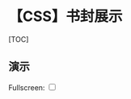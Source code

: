 # 【CSS】书封展示

[TOC]

## 演示

<div class="book-cover-con">
  <!-- Book 1th -->
  <label>Fullscreen: </label>
  <input class="book-cover-fs-select" type="checkbox" />
  <WHRatio h="68%">
    <div class="book-cover">
      <div class="paper" />
      <div class="book">
        <div class="cover">
          <img src="https://mgear-image.oss-cn-shanghai.aliyuncs.com/css-draw/s2709063811.jpg" />
          <div class="paper" />
        </div>
        <img class="corner" src="https://mgear-image.oss-cn-shanghai.aliyuncs.com/css-draw/s2709063811.jpg" />
      </div>
    </div>
    <svg width="0" height="0">
      <filter id="book-cover-paper-1">
        <feTurbulence type="fractalNoise" baseFrequency='.95 .95' numOctaves="80" result='noise' />
        <feDiffuseLighting in='noise' lighting-color='#004F85' surfaceScale='.8' result="grind">
          <feDistantLight azimuth='500' elevation='50' />
        </feDiffuseLighting>
        <feGaussianBlur in="grind" stdDeviation=".5"/>
      </filter>
    </svg>
  </WHRatio>
  <!-- Book 2th -->
  <label>Fullscreen: </label>
  <input class="book-cover-fs-select" type="checkbox" />
  <WHRatio h="68%">
    <div class="book-cover">
      <div class="paper" />
      <div class="book">
        <div class="cover">
          <img src="https://mgear-image.oss-cn-shanghai.aliyuncs.com/css-draw/s2830217111.jpg" />
          <div class="paper" />
        </div>
        <img class="corner" src="https://mgear-image.oss-cn-shanghai.aliyuncs.com/css-draw/s2830217111.jpg" />
      </div>
    </div>
    <svg width="0" height="0">
      <filter id="book-cover-paper-2">
        <feTurbulence type="fractalNoise" baseFrequency='.95 .95' numOctaves="80" result='noise' />
        <feDiffuseLighting in='noise' lighting-color='#ddd' surfaceScale='.8' result="grind">
          <feDistantLight azimuth='500' elevation='50' />
        </feDiffuseLighting>
        <feGaussianBlur in="grind" stdDeviation=".5"/>
      </filter>
    </svg>
  </WHRatio>
  <!-- Book 3th -->
  <label>Fullscreen: </label>
  <input class="book-cover-fs-select" type="checkbox" />
  <WHRatio h="68%">
    <div class="book-cover">
      <div class="paper" />
      <div class="book">
        <div class="cover">
          <img src="https://mgear-image.oss-cn-shanghai.aliyuncs.com/css-draw/s3360190011.jpg" />
          <div class="paper" />
        </div>
        <img class="corner" src="https://mgear-image.oss-cn-shanghai.aliyuncs.com/css-draw/s3360190011.jpg" />
      </div>
    </div>
    <svg width="0" height="0">
      <filter id="book-cover-paper-3">
        <feTurbulence type="fractalNoise" baseFrequency='.95 .95' numOctaves="80" result='noise' />
        <feDiffuseLighting in='noise' lighting-color='#7F191D' surfaceScale='.8' result="grind">
          <feDistantLight azimuth='500' elevation='50' />
        </feDiffuseLighting>
        <feGaussianBlur in="grind" stdDeviation=".5"/>
      </filter>
    </svg>
  </WHRatio>
</div>

<style>
  .book-cover-fs-select:checked {
    position: fixed;
    top: 1em;
    left: 0;
    width: 100%;
    line-height: 3em;
    font-size: 1em;
    color: rgba(0,0,0,0.7);
    text-align: center;
    z-index: 99999;
  }
  .book-cover-fs-select:checked:before {
    content: 'Close';
  }
  .book-cover-fs-select:checked + .wh-container {
    position: fixed;
    top: 0;
    left: 0;
    width: 100%;
    height: 100vh;
    z-index: 99998;
  }
  .book-cover-fs-select:checked + .wh-container .book {
    min-width: 300px;
  }
  .book-cover {
    position: relative;
    display: flex;
    justify-content: center;
    align-items: center;
    width: 100%;
    height: auto;
    overflow: hidden;
  }
  .book-cover .paper {
    position: absolute;
    top: 0;
    left: 0;
    width: 100%;
    height: 100%;
  }
  .book-cover .paper::before,
  .book-cover .paper::after,
  .book-cover .cover::after {
    content: '';
    position: absolute;
    top: 0;
    left: 0;
    width: 100%;
    height: 100%;
  }
  /* 纸的磨砂处理 */
  .book-cover-con .wh-container:nth-child(3) .paper::before {
    filter: url(#book-cover-paper-1);
  }
  .book-cover-con .wh-container:nth-child(6) .paper::before {
    filter: url(#book-cover-paper-2);
  }
  .book-cover-con .wh-container:nth-child(9) .paper::before {
    filter: url(#book-cover-paper-3);
  }
  /* 纸的高光 */
  .book-cover .paper::after {
    background: radial-gradient(ellipse at 100% 0%, rgba(255,255,255,0.25), rgba(255,255,255,0.18) 50%, rgba(255,255,255,0.15) 70%, rgba(0,0,0,.1));
  }
  /* 书封面磨砂 */
  .book-cover .cover .paper {
    mix-blend-mode: hard-light;
    opacity: 0.2;
    overflow: hidden;
  }
  /* 书封面高光 */
  .book-cover .cover::after {
    background: radial-gradient(ellipse at 100% 0%, rgba(255,255,255,0.18), rgba(255,255,255,0.13) 30%, rgba(255,255,255,0.05) 50%, rgba(0,0,0,.1));
    background: radial-gradient(ellipse at 100% 0%, rgba(255,255,255,0.08), rgba(255,255,255,0.06) 30%, rgba(255,255,255,0.02) 50%, rgba(0,0,0,.3));
  }
  /* 书籍的阴影 */
  .book-cover .book {
    position: relative;
    margin-top: -1vh;
    margin-right: -1vh;
    width: 32%;
    max-width: 600px;
    font-size: 0;
    box-shadow: 
      -55px 40px 30px 0 rgb(0 0 0 / 10%), 
      -27px 25px 35px -5px rgb(0 0 0 / 20%),
      -10px 10px 15px 5px rgb(0 0 0 / 10%), 
      -12px 12px 10px 0 rgb(0 0 0 / 20%),
      -7px 7px 8px 0 rgb(0 0 0 / 10%),
      -5px 5px 5px 0 rgb(0 0 0 / 20%),
      -2px 2px 3px 0 rgb(0 0 0 / 30%);
    filter: drop-shadow(-20px 20px 15px rgba(0, 0, 0, .65));
  }
  .book-cover .cover {
    position: absolute;
    width: 100%;
    height: 100%;
    z-index: 1;
  }
  .book-cover .cover img { 
    border-radius: 2px;
    /* image-rendering: pixelated;
    image-rendering: -webkit-optimize-contrast; */
  }
  .book-cover .corner {
    filter: blur(1px);
  }
  /* 书的褶皱 */
  .book-cover .book::after {
    content: '';
    position: absolute;
    top: 0;
    left: 0;
    width: 100%;
    height: 100%;
    z-index: 2;
    background-repeat: no-repeat;
    background-image: 
      linear-gradient(to right, rgba(0,0,0,0.2) 0, rgba(255,255,255,0.08) 0%, transparent 0.5%),
      linear-gradient(to right, rgba(0,0,0,0.1) 0.3%, rgba(255,255,255,0.09) 1.1%, transparent 1.3%);
    background-size: 50% 100%, 50% 100%;
    background-position: 0% top, 9% top;
  }
</style>

## 解析

* 背景的磨砂质感使用 SVG 绘制。
* 在磨砂背景上叠加了一层来自右上角的 radial-gradient 渐变仿制点光源。
* 书的褶皱使用 linear-gradient 渐变绘制。
* 书的边缘进行了模糊处理。
* 阴影使用了多重阴影。

详情请参见博客：[《CSS 幻术 | 光影效果探秘》](/articles/css-light-travel.html)
